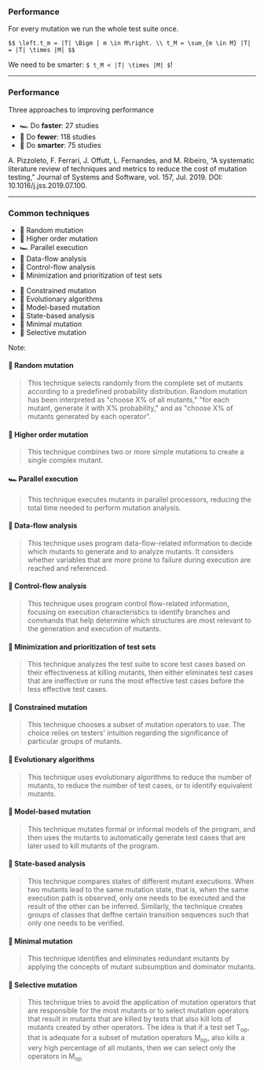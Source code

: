 <!-- .slide: data-auto-animate -->

### Performance

For every mutation we run the whole test suite once.
<!-- .element: class="fragment semi-fade-out" data-fragment-index="1" -->

`$$
\left.t_m = |T| \Bigm | m \in M\right. \\
t_M = \sum_{m \in M} |T| = |T| \times |M|
$$`
<!-- .element class="fragment semi-fade-out" data-fragment-index="1" -->

We need to be smarter: `$ t_M < |T| \times |M| $`!
<!-- .element class="fragment" data-fragment-index="1" -->


<!-- .element class="fragment" data-fragment-index="1" -->

---

<!-- .slide: data-auto-animate -->

### Performance

Three approaches to improving performance

* 🏎️ Do **faster**<span class="fragment" data-fragment-index="1">: 27 studies</span>
* 🦥 Do **fewer**<span class="fragment" data-fragment-index="1">: 118 studies</span>
* 🧐 Do **smarter**<span class="fragment" data-fragment-index="1">: 75 studies</span>

A. Pizzoleto, F. Ferrari, J. Offutt, L. Fernandes, and M. Ribeiro, “A systematic literature
review of techniques and metrics to reduce the cost of mutation testing,” Journal of Systems
and Software, vol. 157, Jul. 2019. DOI: 10.1016/j.jss.2019.07.100.

<!-- .element class="attribution" -->

---

### Common techniques

<div class="r-hstack items-equal items-start items-gap">

<div>

- 🦥 Random mutation
- 🧐 Higher order mutation
- 🏎️ Parallel execution
- 🦥 Data-flow analysis
- 🦥 Control-flow analysis
- 🧐 Minimization and prioritization of test sets

</div>
<div>

- 🦥 Constrained mutation
- 🧐 Evolutionary algorithms
- 🧐 Model-based mutation
- 🧐 State-based analysis
- 🦥 Minimal mutation
- 🦥 Selective mutation

</div>
</div>

Note:
#### 🦥 Random mutation

> This technique selects randomly from the complete set of mutants according to a predefined probability distribution.
> Random mutation has been interpreted as "choose X% of all mutants," "for each mutant, generate it with X% probability," and as "choose X% of mutants generated by each operator".

#### 🧐 Higher order mutation

> This technique combines two or more simple mutations to create a single complex mutant.

#### 🏎️ Parallel execution

> This technique executes mutants in parallel processors, reducing the total time needed to perform mutation analysis.

#### 🦥 Data-flow analysis

> This technique uses program data-flow-related information to decide which mutants to generate and to analyze mutants.
> It considers whether variables that are more prone to failure during execution are reached and referenced.

#### 🦥 Control-flow analysis

> This technique uses program control flow-related information, focusing on execution characteristics to identify branches and commands that help determine which structures are most relevant to the generation and execution of mutants.

#### 🧐 Minimization and prioritization of test sets

> This technique analyzes the test suite to score test cases based on their effectiveness at killing mutants, then either eliminates test cases that are ineffective or runs the most effective test cases before the less effective test cases.

#### 🦥 Constrained mutation

> This technique chooses a subset of mutation operators to use.
> The choice relies on testers' intuition regarding the significance of particular groups of mutants.

#### 🧐 Evolutionary algorithms

> This technique uses evolutionary algorithms to reduce the number of mutants, to reduce the number of test cases, or to identify equivalent mutants.

#### 🧐 Model-based mutation

> This technique mutates formal or informal models of the program, and then uses the mutants to automatically generate test cases that are later used to kill mutants of the program.

#### 🧐 State-based analysis

> This technique compares states of different mutant executions.
> When two mutants lead to the same mutation state, that is, when the same execution path is observed, only one needs to be executed and the result of the other can be inferred.
> Similarly, the technique creates groups of classes that deffne certain transition sequences such that only one needs to be verified.

#### 🦥 Minimal mutation

> This technique identifies and eliminates redundant mutants by applying the concepts of mutant subsumption and dominator mutants.

#### 🦥 Selective mutation

> This technique tries to avoid the application of mutation operators that are responsible for the most mutants or to select mutation operators that result in mutants that are killed by tests that also kill lots of mutants created by other operators.
> The idea is that if a test set T<sub>op</sub>, that is adequate for a subset of mutation operators M<sub>op</sub>, also kills a very high percentage of all mutants, then we can select only the operators in M<sub>op</sub>
